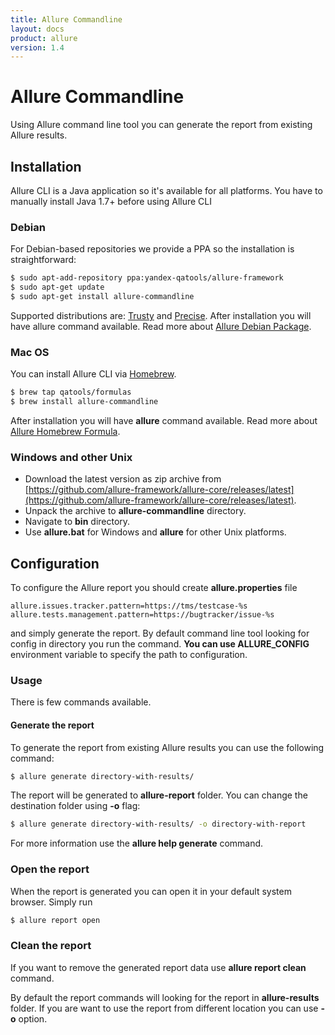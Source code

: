 ```yaml
---
title: Allure Commandline
layout: docs
product: allure
version: 1.4
---
```


# Allure Commandline
Using Allure command line tool you can generate the report from existing Allure results.

## Installation
Allure CLI is a Java application so it's available for all platforms. You have to manually install Java 1.7+ before using Allure CLI

### Debian
For Debian-based repositories we provide a PPA so the installation is straightforward:

```bash
$ sudo apt-add-repository ppa:yandex-qatools/allure-framework
$ sudo apt-get update 
$ sudo apt-get install allure-commandline
```
Supported distributions are: [Trusty](http://releases.ubuntu.com/14.04/) and [Precise](http://releases.ubuntu.com/12.04/). After installation you will have allure command available. Read more about [Allure Debian Package](https://github.com/allure-framework/allure-debian).

### Mac OS
You can install Allure CLI via [Homebrew](http://brew.sh/).
```bash
$ brew tap qatools/formulas 
$ brew install allure-commandline
```
After installation you will have **allure** command available. Read more about [Allure Homebrew Formula](https://github.com/allure-framework/homebrew-allure).

### Windows and other Unix
 * Download the latest version as zip archive from [https://github.com/allure-framework/allure-core/releases/latest](https://github.com/allure-framework/allure-core/releases/latest).
 * Unpack the archive to **allure-commandline** directory.
 * Navigate to **bin** directory.
 * Use **allure.bat** for Windows and **allure** for other Unix platforms.

## Configuration
To configure the Allure report you should create **allure.properties** file
```code
allure.issues.tracker.pattern=https://tms/testcase-%s
allure.tests.management.pattern=https://bugtracker/issue-%s
```
and simply generate the report. By default command line tool looking for config in directory you run the command. **You can use ALLURE_CONFIG** environment variable to specify the path to configuration.

### Usage
There is few commands available.

#### Generate the report
To generate the report from existing Allure results you can use the following command:
```bash
$ allure generate directory-with-results/
```
The report will be generated to **allure-report** folder. You can change the destination folder using **-o** flag:
```bash
$ allure generate directory-with-results/ -o directory-with-report
```
For more information use the **allure help generate** command.

### Open the report
When the report is generated you can open it in your default system browser. Simply run
```bash
$ allure report open
```

### Clean the report
If you want to remove the generated report data use **allure report clean** command.

By default the report commands will looking for the report in **allure-results** folder. If you are want to use the report from different location you can use **-o** option.
